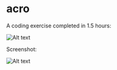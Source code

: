# acro

A coding exercise completed in 1.5 hours:

![Alt text](http://i.imgur.com/ZpHHLH2)


Screenshot:

![Alt text](http://imgur.com/oO8iSXJ)

